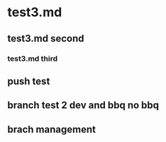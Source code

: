# test3.md
## test3.md second
### test3.md third
## push test
## branch test 2 dev and bbq no bbq
## brach management
